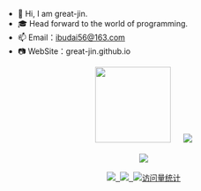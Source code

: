 - 👋 Hi, I am great-jin. 
- 🎓 Head forward to the world of programming.
- 📫 Email：ibudai56@163.com
- 📷 WebSite：great-jin.github.io

<div align="center"> 
  <img height="137px" src="https://github-readme-stats.vercel.app/api?username=great-jin&hide_title=true&hide_border=true&show_icons=trueline_height=21&text_color=000&icon_color=000&bg_color=0,ea6161,ffc64d,fffc4d,52fa5a&theme=graywhite" />
  &nbsp;&nbsp;&nbsp;&nbsp;
  <img src="https://github-readme-stats.vercel.app/api/top-langs/?username=great-jin&hide_title=true&hide_border=true&layout=compact&langs_count=6&text_color=000&icon_color=fff&bg_color=0,52fa5a,4dfcff,c64dff&theme=graywhite" /> 
</div>
<br/>

<div align="center"> 
  <img src="https://github-readme-activity-graph.vercel.app/graph?username=great-jin&theme=dracula" /> 
</div>
<br/>

<div align="center">
  <a href="https://great-jin.github.io/"><img src="https://img.shields.io/badge/Blog-博客-blue" />&nbsp;
  <a href="https://www.zhihu.com/people/xiao-ming-92-43-49"><img src="https://img.shields.io/badge/Zhihu-知乎-blue" />&nbsp;
  <!-- visitor statistics logo 访问量统计徽标 -->
  <img src="https://komarev.com/ghpvc/?username=great-jin&label=Views&color=0e75b6&style=flat" alt="访问量统计" />
</div>
<br/>
